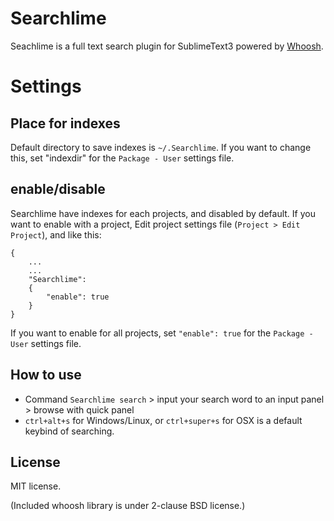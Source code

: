 Searchlime
==========

Seachlime is a full text search plugin for SublimeText3 powered by [Whoosh](https://bitbucket.org/mchaput/whoosh/wiki/Home).


Settings
========

Place for indexes
-----------------

Default directory to save indexes is `~/.Searchlime`.
If you want to change this, set "indexdir" for the `Package - User` settings file.


enable/disable
--------------

Searchlime have indexes for each projects, and disabled by default.
If you want to enable with a project, Edit project settings file (`Project > Edit Project`), and like this:

```
{
    ...
    ...
    "Searchlime":
    {
        "enable": true
    }
}
```

If you want to enable for all projects, set `"enable": true` for the `Package - User` settings file.


How to use
----------

* Command `Searchlime search` > input your search word to an input panel > browse with quick panel
* `ctrl+alt+s` for Windows/Linux, or `ctrl+super+s` for OSX is a default keybind of searching.


License
-------

MIT license.

(Included whoosh library is under 2-clause BSD license.)
